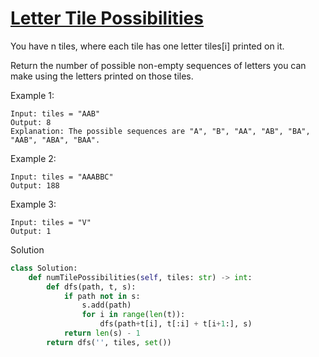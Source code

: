 # [Letter Tile Possibilities](https://leetcode.com/problems/letter-tile-possibilities/description/)

You have n  tiles, where each tile has one letter tiles[i] printed on it.

Return the number of possible non-empty sequences of letters you can make using the letters printed on those tiles.

Example 1:
```
Input: tiles = "AAB"
Output: 8
Explanation: The possible sequences are "A", "B", "AA", "AB", "BA", "AAB", "ABA", "BAA".
```
Example 2:
```
Input: tiles = "AAABBC"
Output: 188
```
Example 3:
```
Input: tiles = "V"
Output: 1
```
Solution
```python
class Solution:
    def numTilePossibilities(self, tiles: str) -> int:
        def dfs(path, t, s):
            if path not in s:
                s.add(path)
                for i in range(len(t)):
                    dfs(path+t[i], t[:i] + t[i+1:], s)
            return len(s) - 1
        return dfs('', tiles, set())
```